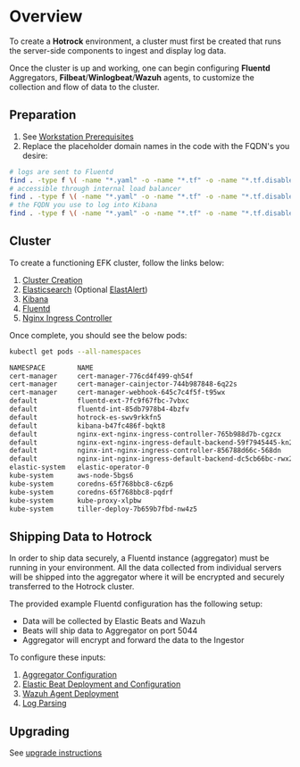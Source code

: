 # Overview

To create a **Hotrock** environment, a cluster must first be created that runs the server-side components to ingest and display log data.

Once the cluster is up and working, one can begin configuring **Fluentd** Aggregators, **Filbeat**/**Winlogbeat**/**Wazuh** agents, to customize the collection and flow of data to the cluster.

## Preparation

1. See [Workstation Prerequisites](workstation-prerequisites.md)
2. Replace the placeholder domain names in the code with the FQDN's you desire:

```bash
# logs are sent to Fluentd
find . -type f \( -name "*.yaml" -o -name "*.tf" -o -name "*.tf.disabled" \) -exec sed -i 's/hotrock-fd.domain.tld/hotrock-fd.yourdomain.com/g' '{}' \;
# accessible through internal load balancer
find . -type f \( -name "*.yaml" -o -name "*.tf" -o -name "*.tf.disabled" \) -exec sed -i 's/hotrock-fd-int.domain.tld/hotrock-fd-int.yourdomain.com/g' '{}' \;
# the FQDN you use to log into Kibana
find . -type f \( -name "*.yaml" -o -name "*.tf" -o -name "*.tf.disabled" \) -exec sed -i 's/hotrock-kb.domain.tld/hotrock-kb.yourdomain.com/g' '{}' \;
```

## Cluster

To create a functioning EFK cluster, follow the links below:

1. [Cluster Creation](server/cluster-management.md)
2. [Elasticsearch](server/elasticsearch.md) (Optional [ElastAlert](server/elastalert.md))
3. [Kibana](server/kibana.md)
4. [Fluentd](server/fluentd.md)
5. [Nginx Ingress Controller](server/nginx.md)

Once complete, you should see the below pods:

```bash
kubectl get pods --all-namespaces
```

```bash
NAMESPACE        NAME                                                       READY   STATUS    RESTARTS   AGE
cert-manager     cert-manager-776cd4f499-qh54f                              1/1     Running   0          2d22h
cert-manager     cert-manager-cainjector-744b987848-6q22s                   1/1     Running   0          2d22h
cert-manager     cert-manager-webhook-645c7c4f5f-t95wx                      1/1     Running   0          2d22h
default          fluentd-ext-7fc9f67fbc-7vbxc                               1/1     Running   0          2d22h
default          fluentd-int-85db7978b4-4bzfv                               1/1     Running   0          2d20h
default          hotrock-es-swv9rkkfn5                                      1/1     Running   0          2d22h
default          kibana-b47fc486f-bqkt8                                     1/1     Running   0          14m
default          nginx-ext-nginx-ingress-controller-765b988d7b-cgzcx        1/1     Running   0          2d22h
default          nginx-ext-nginx-ingress-default-backend-59f7945445-kn2wc   1/1     Running   0          2d22h
default          nginx-int-nginx-ingress-controller-856788d66c-568dn        1/1     Running   0          50m
default          nginx-int-nginx-ingress-default-backend-dc5cb66bc-rwx2p    1/1     Running   0          2d22h
elastic-system   elastic-operator-0                                         1/1     Running   1          3d1h
kube-system      aws-node-5bgs6                                             1/1     Running   0          3d1h
kube-system      coredns-65f768bbc8-c6zp6                                   1/1     Running   0          3d1h
kube-system      coredns-65f768bbc8-pqdrf                                   1/1     Running   0          3d1h
kube-system      kube-proxy-xlpbw                                           1/1     Running   0          3d1h
kube-system      tiller-deploy-7b659b7fbd-nw4z5                             1/1     Running   0          3d1h

```

## Shipping Data to Hotrock

In order to ship data securely, a Fluentd instance (aggregator) must be running in your environment. All the data collected from individual servers will be shipped into the aggregator where it will be encrypted and securely transferred to the Hotrock cluster. 

The provided example Fluentd configuration has the following setup: 
- Data will be collected by Elastic Beats and Wazuh
- Beats will ship data to Aggregator on port 5044
- Aggregator will encrypt and forward the data to the Ingestor 

To configure these inputs: 

1. [Aggregator Configuration](client/aggregator.md)
2. [Elastic Beat Deployment and Configuration](client/beats-deployment.md)
3. [Wazuh Agent Deployment](client/wazuh-deployment.md)
4. [Log Parsing](client/log-parsing.md)

## Upgrading

See [upgrade instructions](server/upgrading.md)
